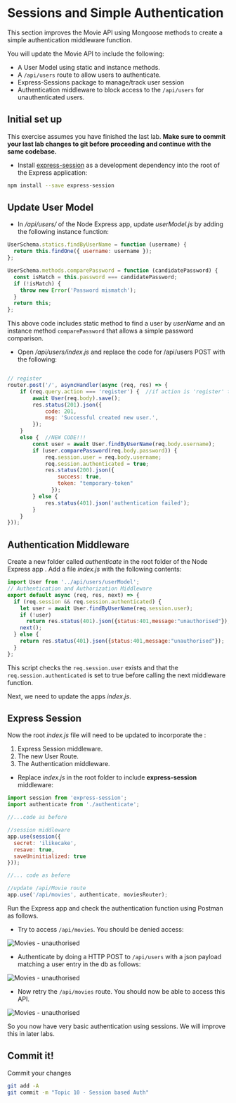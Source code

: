 # Sessions and Simple Authentication

This section improves the Movie API using Mongoose methods to create a simple authentication middleware function.

You will update the Movie API to include the following:

- A User Model using static and instance methods.
- A ``/api/users`` route to allow users to authenticate.
- Express-Sessions package to manage/track user session
- Authentication middleware to block access to the ``/api/users`` for unauthenticated users.

## Initial set up

This exercise assumes you have finished the last lab. **Make sure to commit your last lab changes to git before proceeding and continue with the same codebase.**

+ Install [express-session](https://www.npmjs.com/package/express-session) as a development dependency into the root of the Express application:

```bash
npm install --save express-session
```

## Update User Model

+ In */api/users/*  of the Node Express app, update *userModel.js* by adding the following instance function:

```javascript
UserSchema.statics.findByUserName = function (username) {
  return this.findOne({ username: username });
};

UserSchema.methods.comparePassword = function (candidatePassword) {
  const isMatch = this.password === candidatePassword;
  if (!isMatch) {
    throw new Error('Password mismatch');
  }
  return this;
};

```

This above code includes static method to find a user by *userName* and an instance method ``comparePassword`` that allows a simple password comparison.

+ Open */api/users/index.js* and replace the code for /api/users POST with the following:

~~~javascript

// register
router.post('/', asyncHandler(async (req, res) => {
    if (req.query.action === 'register') {  //if action is 'register' then save to DB
        await User(req.body).save();
        res.status(201).json({
            code: 201,
            msg: 'Successful created new user.',
        });
    }
    else {  //NEW CODE!!!
        const user = await User.findByUserName(req.body.username);
        if (user.comparePassword(req.body.password)) {
            req.session.user = req.body.username;
            req.session.authenticated = true;
            res.status(200).json({
                success: true,
                token: "temporary-token"
              });
        } else {
            res.status(401).json('authentication failed');
        }
    }
}));
~~~

## Authentication Middleware

Create a new folder called *authenticate* in the root folder of the Node Express app . Add a file *index.js* with the following contents:

```javascript
import User from '../api/users/userModel';
// Authentication and Authorization Middleware
export default async (req, res, next) => {
  if (req.session && req.session.authenticated) {
    let user = await User.findByUserName(req.session.user);
    if (!user)
      return res.status(401).json({status:401,message:"unauthorised"});
    next();
  } else {
    return res.status(401).json({status:401,message:"unauthorised"});
  }
};
```

This script checks the ``req.session.user`` exists and that the ``req.session.authenticated`` is set to true before calling the next middleware function. 


Next, we need to update the apps *index.js*.

## Express Session

Now the root *index.js* file will need to be updated to incorporate the :

1. Express Session middleware.  
2. The new User Route.  
3. The Authentication middleware.


+ Replace *index.js* in the root folder to include **express-session** middleware:

```javascript
import session from 'express-session';
import authenticate from './authenticate';

//...code as before

//session middleware
app.use(session({
  secret: 'ilikecake',
  resave: true,
  saveUninitialized: true
}));

//... code as before

//update /api/Movie route
app.use('/api/movies', authenticate, moviesRouter);


```

Run the Express app and check the authentication function using Postman as follows.

+ Try to access ``/api/movies``. You should be denied access:  

![Movies - unauthorised](./img/p1.png)

+ Authenticate by doing a HTTP POST to ``/api/users`` with a json payload matching a user entry in the db as follows:  

![Movies - unauthorised](./img/p2.png)

+ Now retry the ``/api/movies`` route. You should now be able to access this API.  

![Movies - unauthorised](./img/p3.png)

So you now have very basic authentication using sessions. We will improve this in later labs. 

## Commit it!
Commit your changes
~~~bash
git add -A
git commit -m "Topic 10 - Session based Auth"
~~~